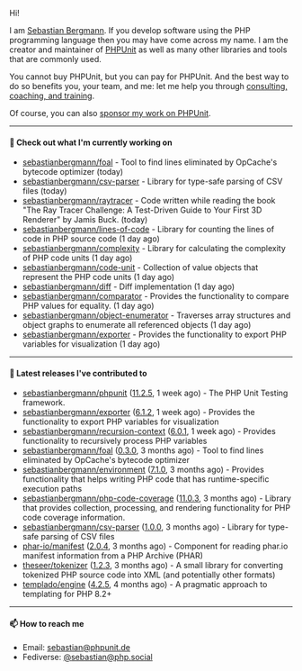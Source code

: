 Hi!

I am [Sebastian Bergmann](https://sebastian-bergmann.de/index.html?ref=github).
If you develop software using the PHP programming language then you may have come across my name.
I am the creator and maintainer of [PHPUnit](https://phpunit.de/index.html?ref=github) as well as many other libraries and tools that are commonly used.

You cannot buy PHPUnit, but you can pay for PHPUnit.
And the best way to do so benefits you, your team, and me: let me help you through [consulting, coaching, and training](https://thephp.cc/welcome?ref=github).

Of course, you can also [sponsor my work on PHPUnit](https://phpunit.de/sponsors.html?ref=github).

---

#### 👷 Check out what I'm currently working on

- [sebastianbergmann/foal](https://github.com/sebastianbergmann/foal) - Tool to find lines eliminated by OpCache&#39;s bytecode optimizer (today)
- [sebastianbergmann/csv-parser](https://github.com/sebastianbergmann/csv-parser) - Library for type-safe parsing of CSV files (today)
- [sebastianbergmann/raytracer](https://github.com/sebastianbergmann/raytracer) - Code written while reading the book &#34;The Ray Tracer Challenge: A Test-Driven Guide to Your First 3D Renderer&#34; by Jamis Buck. (today)
- [sebastianbergmann/lines-of-code](https://github.com/sebastianbergmann/lines-of-code) - Library for counting the lines of code in PHP source code (1 day ago)
- [sebastianbergmann/complexity](https://github.com/sebastianbergmann/complexity) - Library for calculating the complexity of PHP code units (1 day ago)
- [sebastianbergmann/code-unit](https://github.com/sebastianbergmann/code-unit) - Collection of value objects that represent the PHP code units (1 day ago)
- [sebastianbergmann/diff](https://github.com/sebastianbergmann/diff) - Diff implementation (1 day ago)
- [sebastianbergmann/comparator](https://github.com/sebastianbergmann/comparator) - Provides the functionality to compare PHP values for equality. (1 day ago)
- [sebastianbergmann/object-enumerator](https://github.com/sebastianbergmann/object-enumerator) - Traverses array structures and object graphs to enumerate all referenced objects (1 day ago)
- [sebastianbergmann/exporter](https://github.com/sebastianbergmann/exporter) - Provides the functionality to export PHP variables for visualization (1 day ago)

---

#### 🔭 Latest releases I've contributed to

- [sebastianbergmann/phpunit](https://github.com/sebastianbergmann/phpunit) ([11.2.5](https://github.com/sebastianbergmann/phpunit/releases/tag/11.2.5), 1 week ago) - The PHP Unit Testing framework.
- [sebastianbergmann/exporter](https://github.com/sebastianbergmann/exporter) ([6.1.2](https://github.com/sebastianbergmann/exporter/releases/tag/6.1.2), 1 week ago) - Provides the functionality to export PHP variables for visualization
- [sebastianbergmann/recursion-context](https://github.com/sebastianbergmann/recursion-context) ([6.0.1](https://github.com/sebastianbergmann/recursion-context/releases/tag/6.0.1), 1 week ago) - Provides functionality to recursively process PHP variables
- [sebastianbergmann/foal](https://github.com/sebastianbergmann/foal) ([0.3.0](https://github.com/sebastianbergmann/foal/releases/tag/0.3.0), 3 months ago) - Tool to find lines eliminated by OpCache&#39;s bytecode optimizer
- [sebastianbergmann/environment](https://github.com/sebastianbergmann/environment) ([7.1.0](https://github.com/sebastianbergmann/environment/releases/tag/7.1.0), 3 months ago) - Provides functionality that helps writing PHP code that has runtime-specific execution paths
- [sebastianbergmann/php-code-coverage](https://github.com/sebastianbergmann/php-code-coverage) ([11.0.3](https://github.com/sebastianbergmann/php-code-coverage/releases/tag/11.0.3), 3 months ago) - Library that provides collection, processing, and rendering functionality for PHP code coverage information.
- [sebastianbergmann/csv-parser](https://github.com/sebastianbergmann/csv-parser) ([1.0.0](https://github.com/sebastianbergmann/csv-parser/releases/tag/1.0.0), 3 months ago) - Library for type-safe parsing of CSV files
- [phar-io/manifest](https://github.com/phar-io/manifest) ([2.0.4](https://github.com/phar-io/manifest/releases/tag/2.0.4), 3 months ago) - Component for reading phar.io manifest information from a PHP Archive (PHAR)
- [theseer/tokenizer](https://github.com/theseer/tokenizer) ([1.2.3](https://github.com/theseer/tokenizer/releases/tag/1.2.3), 3 months ago) - A small library for converting tokenized PHP source code into XML (and potentially other formats)
- [templado/engine](https://github.com/templado/engine) ([4.2.5](https://github.com/templado/engine/releases/tag/4.2.5), 4 months ago) - A pragmatic approach to templating for PHP 8.2&#43;

---

#### 📫 How to reach me

- Email: [sebastian@phpunit.de](mailto://sebastian@phpunit.de)
- Fediverse: [@sebastian@php.social](https://phpc.social/@sebastian)

